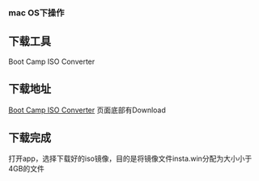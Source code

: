 ### mac OS下操作
## 下载工具
Boot Camp ISO Converter
## 下载地址
[Boot Camp ISO Converter](https://twocanoes.com/using-larger-windows-10-isos-with-boot-camp-assistant/) 页面底部有Download
## 下载完成
打开app，选择下载好的iso镜像，目的是将镜像文件insta.win分配为大小小于4GB的文件
